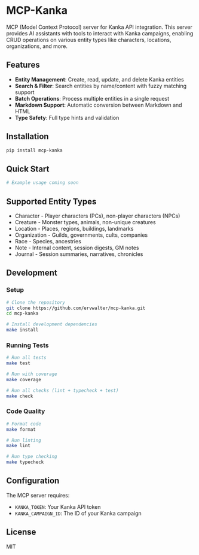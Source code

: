 # MCP-Kanka

MCP (Model Context Protocol) server for Kanka API integration. This server provides AI assistants with tools to interact with Kanka campaigns, enabling CRUD operations on various entity types like characters, locations, organizations, and more.

## Features

- **Entity Management**: Create, read, update, and delete Kanka entities
- **Search & Filter**: Search entities by name/content with fuzzy matching support
- **Batch Operations**: Process multiple entities in a single request
- **Markdown Support**: Automatic conversion between Markdown and HTML
- **Type Safety**: Full type hints and validation

## Installation

```bash
pip install mcp-kanka
```

## Quick Start

```python
# Example usage coming soon
```

## Supported Entity Types

- Character - Player characters (PCs), non-player characters (NPCs)
- Creature - Monster types, animals, non-unique creatures
- Location - Places, regions, buildings, landmarks
- Organization - Guilds, governments, cults, companies
- Race - Species, ancestries
- Note - Internal content, session digests, GM notes
- Journal - Session summaries, narratives, chronicles

## Development

### Setup

```bash
# Clone the repository
git clone https://github.com/ervwalter/mcp-kanka.git
cd mcp-kanka

# Install development dependencies
make install
```

### Running Tests

```bash
# Run all tests
make test

# Run with coverage
make coverage

# Run all checks (lint + typecheck + test)
make check
```

### Code Quality

```bash
# Format code
make format

# Run linting
make lint

# Run type checking
make typecheck
```

## Configuration

The MCP server requires:
- `KANKA_TOKEN`: Your Kanka API token
- `KANKA_CAMPAIGN_ID`: The ID of your Kanka campaign

## License

MIT